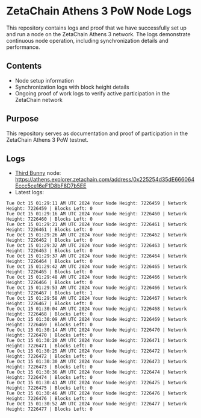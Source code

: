 # ZetaChain Athens 3 PoW Node Logs
This repository contains logs and proof that we have successfully set up and run a node on the ZetaChain Athens 3 network. The logs demonstrate continuous node operation, including synchronization details and performance.

## Contents
- Node setup information
- Synchronization logs with block height details
- Ongoing proof of work logs to verify active participation in the ZetaChain network

## Purpose
This repository serves as documentation and proof of participation in the ZetaChain Athens 3 PoW testnet.

## Logs

- [Third Bunny](https://thirdbunny.xyz/) node: https://athens.explorer.zetachain.com/address/0x225254d35dE666064Eccc5ce16eF1D8bF8D7b5EE
- Latest logs:
```
Tue Oct 15 01:29:11 AM UTC 2024 Your Node Height: 7226459 | Network Height: 7226459 | Blocks Left: 0
Tue Oct 15 01:29:16 AM UTC 2024 Your Node Height: 7226460 | Network Height: 7226460 | Blocks Left: 0
Tue Oct 15 01:29:21 AM UTC 2024 Your Node Height: 7226461 | Network Height: 7226461 | Blocks Left: 0
Tue Oct 15 01:29:26 AM UTC 2024 Your Node Height: 7226462 | Network Height: 7226462 | Blocks Left: 0
Tue Oct 15 01:29:32 AM UTC 2024 Your Node Height: 7226463 | Network Height: 7226463 | Blocks Left: 0
Tue Oct 15 01:29:37 AM UTC 2024 Your Node Height: 7226464 | Network Height: 7226464 | Blocks Left: 0
Tue Oct 15 01:29:42 AM UTC 2024 Your Node Height: 7226465 | Network Height: 7226465 | Blocks Left: 0
Tue Oct 15 01:29:48 AM UTC 2024 Your Node Height: 7226466 | Network Height: 7226466 | Blocks Left: 0
Tue Oct 15 01:29:53 AM UTC 2024 Your Node Height: 7226466 | Network Height: 7226467 | Blocks Left: 1
Tue Oct 15 01:29:58 AM UTC 2024 Your Node Height: 7226467 | Network Height: 7226467 | Blocks Left: 0
Tue Oct 15 01:30:04 AM UTC 2024 Your Node Height: 7226468 | Network Height: 7226468 | Blocks Left: 0
Tue Oct 15 01:30:09 AM UTC 2024 Your Node Height: 7226469 | Network Height: 7226469 | Blocks Left: 0
Tue Oct 15 01:30:14 AM UTC 2024 Your Node Height: 7226470 | Network Height: 7226470 | Blocks Left: 0
Tue Oct 15 01:30:20 AM UTC 2024 Your Node Height: 7226471 | Network Height: 7226471 | Blocks Left: 0
Tue Oct 15 01:30:25 AM UTC 2024 Your Node Height: 7226472 | Network Height: 7226472 | Blocks Left: 0
Tue Oct 15 01:30:30 AM UTC 2024 Your Node Height: 7226473 | Network Height: 7226473 | Blocks Left: 0
Tue Oct 15 01:30:36 AM UTC 2024 Your Node Height: 7226474 | Network Height: 7226474 | Blocks Left: 0
Tue Oct 15 01:30:41 AM UTC 2024 Your Node Height: 7226475 | Network Height: 7226475 | Blocks Left: 0
Tue Oct 15 01:30:46 AM UTC 2024 Your Node Height: 7226476 | Network Height: 7226476 | Blocks Left: 0
Tue Oct 15 01:30:52 AM UTC 2024 Your Node Height: 7226477 | Network Height: 7226477 | Blocks Left: 0
```
